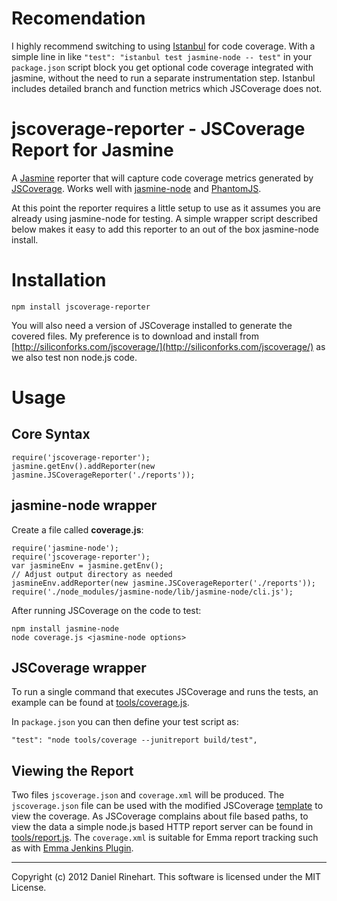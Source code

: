 # Recomendation

I highly recommend switching to using [Istanbul](https://github.com/gotwarlost/istanbul) for code coverage. With a simple line in like `"test": "istanbul test jasmine-node -- test"` in your `package.json` script block you get optional code coverage integrated with jasmine, without the need to run a separate instrumentation step. Istanbul includes detailed branch and function metrics which JSCoverage does not.

# jscoverage-reporter - JSCoverage Report for Jasmine

A [Jasmine](https://github.com/pivotal/jasmine) reporter that will capture code coverage metrics generated by [JSCoverage](http://siliconforks.com/jscoverage/). Works well with [jasmine-node](https://github.com/mhevery/jasmine-node) and [PhantomJS](http://www.phantomjs.org/).

At this point the reporter requires a little setup to use as it assumes you are already using jasmine-node for testing. A simple wrapper script described below makes it easy to add this reporter to an out of the box jasmine-node install.

# Installation
    npm install jscoverage-reporter

You will also need a version of JSCoverage installed to generate the covered files. My preference is to download and install from [http://siliconforks.com/jscoverage/](http://siliconforks.com/jscoverage/) as we also test non node.js code.

# Usage

## Core Syntax

    require('jscoverage-reporter');
    jasmine.getEnv().addReporter(new jasmine.JSCoverageReporter('./reports'));

## jasmine-node wrapper
Create a file called **coverage.js**:

    require('jasmine-node');
    require('jscoverage-reporter');
    var jasmineEnv = jasmine.getEnv();
    // Adjust output directory as needed
    jasmineEnv.addReporter(new jasmine.JSCoverageReporter('./reports'));
    require('./node_modules/jasmine-node/lib/jasmine-node/cli.js');

After running JSCoverage on the code to test:

    npm install jasmine-node
    node coverage.js <jasmine-node options>

## JSCoverage wrapper
To run a single command that executes JSCoverage and runs the tests, an example can be found at [tools/coverage.js](https://github.com/NeoPhi/jscoverage-reporter/blob/master/tools/coverage.js).

In `package.json` you can then define your test script as:

    "test": "node tools/coverage --junitreport build/test",


## Viewing the Report
Two files `jscoverage.json` and `coverage.xml` will be produced. The `jscoverage.json` file can be used with the modified JSCoverage [template](https://github.com/NeoPhi/jscoverage-reporter/tree/master/template) to view the coverage. As JSCoverage complains about file based paths, to view the data a simple node.js based HTTP report server can be found in [tools/report.js](https://github.com/NeoPhi/jscoverage-reporter/blob/master/tools/report.js). The `coverage.xml` is suitable for Emma report tracking such as with [Emma Jenkins Plugin](https://wiki.jenkins-ci.org/display/JENKINS/Emma+Plugin).

----
Copyright (c) 2012 Daniel Rinehart. This software is licensed under the MIT License.
